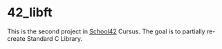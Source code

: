 # 42_libft 
This is the second project in [School42](https://www.42.fr/) Cursus. The goal is to partially re-create Standard C Library.
